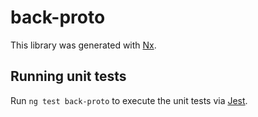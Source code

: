 # back-proto

This library was generated with [Nx](https://nx.dev).

## Running unit tests

Run `ng test back-proto` to execute the unit tests via [Jest](https://jestjs.io).
